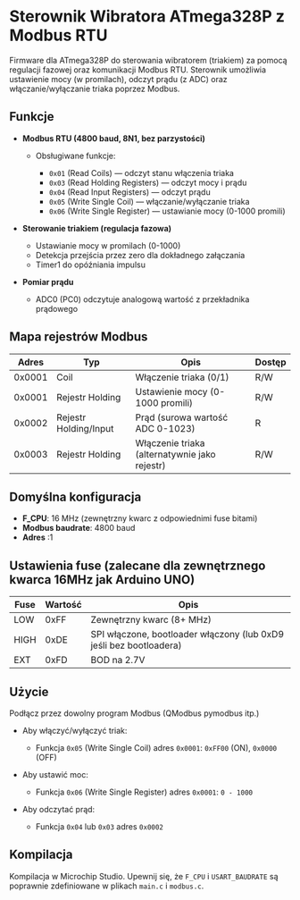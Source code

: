 # Sterownik Wibratora ATmega328P z Modbus RTU

Firmware dla ATmega328P do sterowania wibratorem (triakiem) za pomocą regulacji fazowej oraz komunikacji Modbus RTU.
Sterownik umożliwia ustawienie mocy (w promilach), odczyt prądu (z ADC) oraz włączanie/wyłączanie triaka poprzez Modbus.

## Funkcje

* **Modbus RTU (4800 baud, 8N1, bez parzystości)**

  * Obsługiwane funkcje:

    * `0x01` (Read Coils) — odczyt stanu włączenia triaka
    * `0x03` (Read Holding Registers) — odczyt mocy i prądu
    * `0x04` (Read Input Registers) — odczyt prądu
    * `0x05` (Write Single Coil) — włączanie/wyłączanie triaka
    * `0x06` (Write Single Register) — ustawianie mocy (0-1000 promili)

* **Sterowanie triakiem (regulacja fazowa)**

  * Ustawianie mocy w promilach (0-1000)
  * Detekcja przejścia przez zero dla dokładnego załączania
  * Timer1 do opóźniania impulsu

* **Pomiar prądu**

  * ADC0 (PC0) odczytuje analogową wartość z przekładnika prądowego

## Mapa rejestrów Modbus

| Adres  | Typ                   | Opis                                          | Dostęp |
| ------ | --------------------- | --------------------------------------------- | ------ |
| 0x0001 | Coil                  | Włączenie triaka (0/1)                        | R/W    |
| 0x0001 | Rejestr Holding       | Ustawienie mocy (0-1000 promili)              | R/W    |
| 0x0002 | Rejestr Holding/Input | Prąd (surowa wartość ADC 0-1023)              | R      |
| 0x0003 | Rejestr Holding       | Włączenie triaka (alternatywnie jako rejestr) | R/W    |

## Domyślna konfiguracja

* **F\_CPU**: 16 MHz (zewnętrzny kwarc z odpowiednimi fuse bitami)
* **Modbus baudrate**: 4800 baud
* **Adres** :1

## Ustawienia fuse (zalecane dla zewnętrznego kwarca 16MHz jak Arduino UNO)

| Fuse | Wartość | Opis                                                               |
| ---- | ------- | ------------------------------------------------------------------ |
| LOW  | 0xFF    | Zewnętrzny kwarc (8+ MHz)                                          |
| HIGH | 0xDE    | SPI włączone, bootloader włączony (lub 0xD9 jeśli bez bootloadera) |
| EXT  | 0xFD    | BOD na 2.7V                                                        |

## Użycie

Podłącz przez dowolny program Modbus (QModbus pymodbus itp.)

* Aby włączyć/wyłączyć triak:

  * Funkcja `0x05` (Write Single Coil) adres `0x0001`: `0xFF00` (ON), `0x0000` (OFF)
* Aby ustawić moc:

  * Funkcja `0x06` (Write Single Register) adres `0x0001`: `0 - 1000`
* Aby odczytać prąd:

  * Funkcja `0x04` lub `0x03` adres `0x0002`

## Kompilacja

Kompilacja w Microchip Studio. Upewnij się, że `F_CPU` i `USART_BAUDRATE` są poprawnie zdefiniowane w plikach `main.c` i `modbus.c`.

